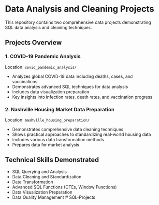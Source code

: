 # Data Analysis and Cleaning Projects

This repository contains two comprehensive data projects demonstrating SQL data analysis and cleaning techniques.

## Projects Overview

### 1. COVID-19 Pandemic Analysis
Location: `covid_pandemic_analysis/`
- Analyzes global COVID-19 data including deaths, cases, and vaccinations
- Demonstrates advanced SQL techniques for data analysis
- Includes data visualization preparation
- Key insights into infection rates, death rates, and vaccination progress

### 2. Nashville Housing Market Data Preparation
Location: `nashville_housing_preparation/`
- Demonstrates comprehensive data cleaning techniques
- Shows practical approaches to standardizing real-world housing data
- Includes various data transformation methods
- Prepares data for market analysis

## Technical Skills Demonstrated
- SQL Querying and Analysis
- Data Cleaning and Standardization
- Data Transformation
- Advanced SQL Functions (CTEs, Window Functions)
- Data Visualization Preparation
- Data Quality Management # SQL-Projects
